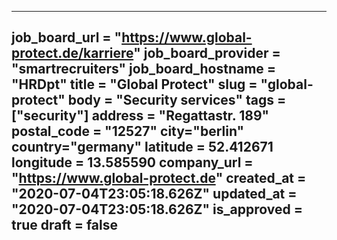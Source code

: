 ---
job_board_url = "https://www.global-protect.de/karriere"
job_board_provider = "smartrecruiters"
job_board_hostname = "HRDpt"
title = "Global Protect"
slug = "global-protect"
body = "Security services"
tags = ["security"]
address = "Regattastr. 189"
postal_code = "12527"
city="berlin"
country="germany"
latitude = 52.412671
longitude = 13.585590
company_url = "https://www.global-protect.de"
created_at = "2020-07-04T23:05:18.626Z"
updated_at = "2020-07-04T23:05:18.626Z"
is_approved = true
draft = false
---